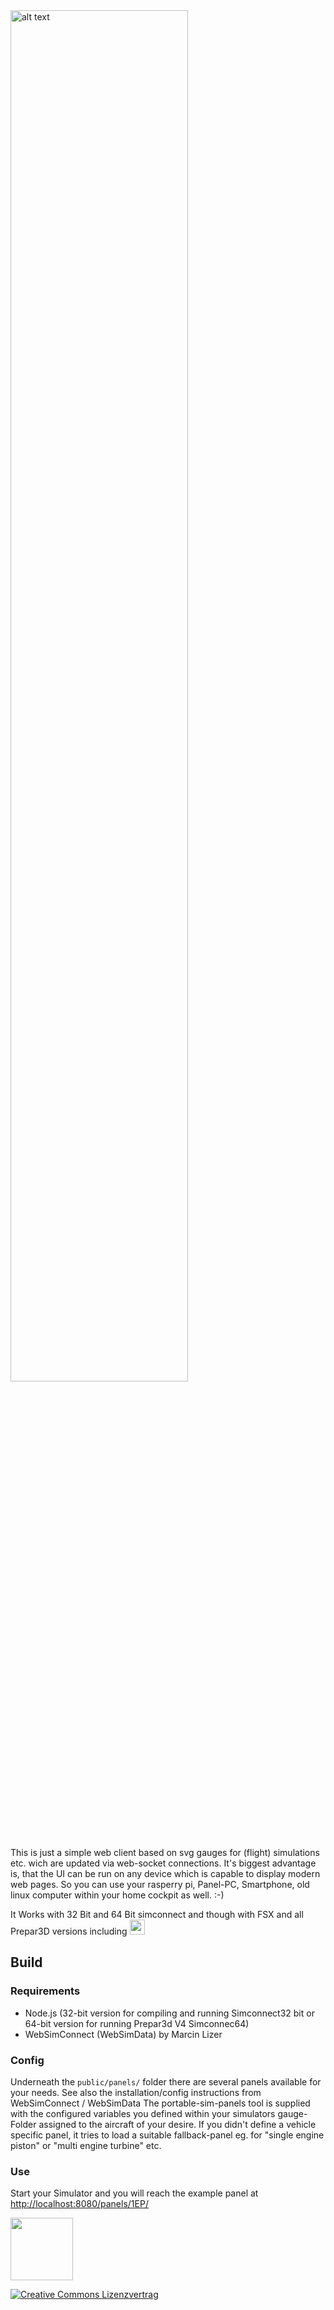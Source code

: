 <img src="https://i.makeagif.com/media/11-01-2017/j8000c.gif" alt="alt text" width="75%">

This is just a simple web client based on svg gauges for (flight) simulations etc. wich are updated via web-socket connections.
It's biggest advantage is, that the UI can be run on any device which is capable to display modern web pages. So you can use your rasperry pi, Panel-PC, Smartphone, old linux computer within your home cockpit as well. :-)

It Works with 32 Bit and 64 Bit simconnect and though with FSX and all Prepar3D versions including <img src="http://joachim.herwigs.info/img/P3Dv4-tag.png" height="24px">


## Build
### Requirements
* Node.js (32-bit version for compiling and running Simconnect32 bit or 64-bit version for running Prepar3d V4 Simconnec64)
* WebSimConnect (WebSimData) by Marcin Lizer

### Config
Underneath the `public/panels/` folder there are several panels available for your needs.
See also the installation/config instructions from WebSimConnect / WebSimData
The portable-sim-panels tool is supplied with the configured variables you defined within your simulators gauge-Folder assigned to the aircraft of your desire.
If you didn't define a vehicle specific panel, it tries to load a suitable fallback-panel eg. for "single engine piston" or "multi engine turbine" etc.

### Use
Start your Simulator and you will reach the example panel at [http://localhost:8080/panels/1EP/](http://localhost:8080/panels/1EP/)

<img src="https://joeherwig.github.io/EDST-Flightsim-Scenery_Hahnweide-Kirchheim-unter-Teck/images/JOE-Simtech-Logo.svg" width="100px">

<a rel="license" href="http://creativecommons.org/licenses/by-nc-sa/4.0/"><img alt="Creative Commons Lizenzvertrag" style="border-width:0" src="https://i.creativecommons.org/l/by-nc-sa/4.0/88x31.png" /></a>
